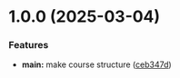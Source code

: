 # 1.0.0 (2025-03-04)


### Features

* **main:** make course structure ([ceb347d](https://github.com/Alisa-3000/os-intro/commit/ceb347dff514f9a76a5ac7c905e4bfaa04bc4866))



